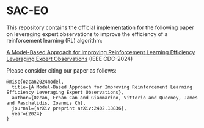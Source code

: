 # SAC-EO

This repository contains the official implementation for the following paper on leveraging expert observations to improve the efficiency of a reinforcement learning (RL) algorithm:

[A Model-Based Approach for Improving Reinforcement Learning Efficiency Leveraging Expert Observations](https://arxiv.org/abs/2402.18836) (IEEE CDC-2024)



Please consider citing our paper as follows:

```
@misc{ozcan2024model,
  title={A Model-Based Approach for Improving Reinforcement Learning Efficiency Leveraging Expert Observations},
  author={Ozcan, Erhan Can and Giammarino, Vittorio and Queeney, James and Paschalidis, Ioannis Ch},
  journal={arXiv preprint arXiv:2402.18836},
  year={2024}
}
```



